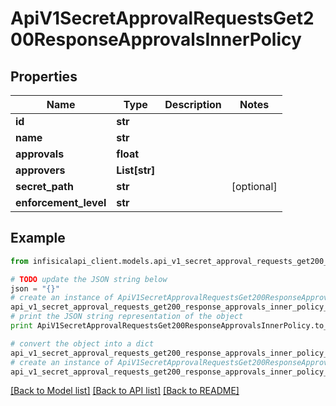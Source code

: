 # ApiV1SecretApprovalRequestsGet200ResponseApprovalsInnerPolicy


## Properties
Name | Type | Description | Notes
------------ | ------------- | ------------- | -------------
**id** | **str** |  | 
**name** | **str** |  | 
**approvals** | **float** |  | 
**approvers** | **List[str]** |  | 
**secret_path** | **str** |  | [optional] 
**enforcement_level** | **str** |  | 

## Example

```python
from infisicalapi_client.models.api_v1_secret_approval_requests_get200_response_approvals_inner_policy import ApiV1SecretApprovalRequestsGet200ResponseApprovalsInnerPolicy

# TODO update the JSON string below
json = "{}"
# create an instance of ApiV1SecretApprovalRequestsGet200ResponseApprovalsInnerPolicy from a JSON string
api_v1_secret_approval_requests_get200_response_approvals_inner_policy_instance = ApiV1SecretApprovalRequestsGet200ResponseApprovalsInnerPolicy.from_json(json)
# print the JSON string representation of the object
print ApiV1SecretApprovalRequestsGet200ResponseApprovalsInnerPolicy.to_json()

# convert the object into a dict
api_v1_secret_approval_requests_get200_response_approvals_inner_policy_dict = api_v1_secret_approval_requests_get200_response_approvals_inner_policy_instance.to_dict()
# create an instance of ApiV1SecretApprovalRequestsGet200ResponseApprovalsInnerPolicy from a dict
api_v1_secret_approval_requests_get200_response_approvals_inner_policy_from_dict = ApiV1SecretApprovalRequestsGet200ResponseApprovalsInnerPolicy.from_dict(api_v1_secret_approval_requests_get200_response_approvals_inner_policy_dict)
```
[[Back to Model list]](../README.md#documentation-for-models) [[Back to API list]](../README.md#documentation-for-api-endpoints) [[Back to README]](../README.md)


